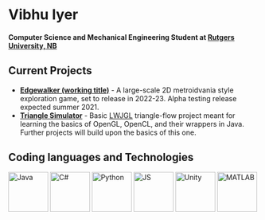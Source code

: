 
# Vibhu Iyer
####  Computer Science and Mechanical Engineering Student at [Rutgers University, NB](https://www.rutgers.edu)

## Current Projects
- **[Edgewalker (working title)](https://github.com/TheVizWiz/Metroidvania-Game)** - A large-scale 2D metroidvania style exploration game, set to release in 2022-23. Alpha testing release expected summer 2021.
- **[Triangle Simulator](https://github.com/TheVizWiz/lwjgl-triangles)** - Basic [LWJGL](https://www.lwjgl.org) triangle-flow project meant for learning the basics of OpenGL, OpenCL, and their wrappers in Java. Further projects will build upon the basics of this one.

## Coding languages and Technologies
<p float = "left">
  <img src = "https://upload.wikimedia.org/wikipedia/en/3/30/Java_programming_language_logo.svg" width = "80" height = "80" alt="Java">
  <img src = "https://upload.wikimedia.org/wikipedia/commons/thumb/7/7a/C_Sharp_logo.svg/1200px-C_Sharp_logo.svg.png" width = "80" height = "80" alt = "C#">
  <img src = "https://upload.wikimedia.org/wikipedia/commons/thumb/c/c3/Python-logo-notext.svg/768px-Python-logo-notext.svg.png" width = "80" height = "80" alt = "Python">
  <img src = "https://upload.wikimedia.org/wikipedia/commons/thumb/6/6a/JavaScript-logo.png/480px-JavaScript-logo.png" width = "80" height = "80" alt = "JS">
  <img src = "https://cdn.worldvectorlogo.com/logos/unity-69.svg" width = "80" height = "80" alt = "Unity"> 
  <img src = "https://upload.wikimedia.org/wikipedia/commons/thumb/2/21/Matlab_Logo.png/667px-Matlab_Logo.png" width = 80 height = "80" alt = "MATLAB">
</p>





